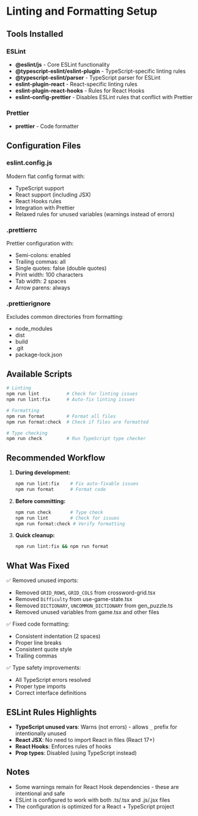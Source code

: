 # Linting and Formatting Setup

## Tools Installed

### ESLint

- **@eslint/js** - Core ESLint functionality
- **@typescript-eslint/eslint-plugin** - TypeScript-specific linting rules
- **@typescript-eslint/parser** - TypeScript parser for ESLint
- **eslint-plugin-react** - React-specific linting rules
- **eslint-plugin-react-hooks** - Rules for React Hooks
- **eslint-config-prettier** - Disables ESLint rules that conflict with Prettier

### Prettier

- **prettier** - Code formatter

## Configuration Files

### eslint.config.js

Modern flat config format with:

- TypeScript support
- React support (including JSX)
- React Hooks rules
- Integration with Prettier
- Relaxed rules for unused variables (warnings instead of errors)

### .prettierrc

Prettier configuration with:

- Semi-colons: enabled
- Trailing commas: all
- Single quotes: false (double quotes)
- Print width: 100 characters
- Tab width: 2 spaces
- Arrow parens: always

### .prettierignore

Excludes common directories from formatting:

- node_modules
- dist
- build
- .git
- package-lock.json

## Available Scripts

```bash
# Linting
npm run lint          # Check for linting issues
npm run lint:fix      # Auto-fix linting issues

# Formatting
npm run format        # Format all files
npm run format:check  # Check if files are formatted

# Type checking
npm run check         # Run TypeScript type checker
```

## Recommended Workflow

1. **During development:**

   ```bash
   npm run lint:fix    # Fix auto-fixable issues
   npm run format      # Format code
   ```

2. **Before committing:**

   ```bash
   npm run check       # Type check
   npm run lint        # Check for issues
   npm run format:check # Verify formatting
   ```

3. **Quick cleanup:**
   ```bash
   npm run lint:fix && npm run format
   ```

## What Was Fixed

✅ Removed unused imports:

- Removed `GRID_ROWS`, `GRID_COLS` from crossword-grid.tsx
- Removed `Difficulty` from use-game-state.tsx
- Removed `DICTIONARY`, `UNCOMMON_DICTIONARY` from gen_puzzle.ts
- Removed unused variables from game.tsx and other files

✅ Fixed code formatting:

- Consistent indentation (2 spaces)
- Proper line breaks
- Consistent quote style
- Trailing commas

✅ Type safety improvements:

- All TypeScript errors resolved
- Proper type imports
- Correct interface definitions

## ESLint Rules Highlights

- **TypeScript unused vars**: Warns (not errors) - allows `_` prefix for intentionally unused
- **React JSX**: No need to import React in files (React 17+)
- **React Hooks**: Enforces rules of hooks
- **Prop types**: Disabled (using TypeScript instead)

## Notes

- Some warnings remain for React Hook dependencies - these are intentional and safe
- ESLint is configured to work with both .ts/.tsx and .js/.jsx files
- The configuration is optimized for a React + TypeScript project
